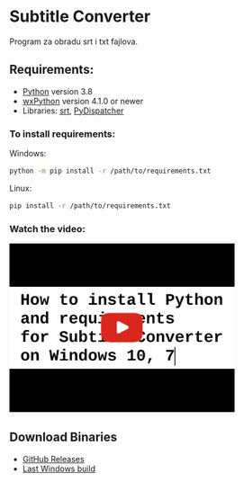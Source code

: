 # Subtitle Converter

Program za obradu srt i txt fajlova.

## Requirements:
* [Python](http://www.python.org/) version 3.8
* [wxPython](https://wxpython.org/) version 4.1.0 or newer
* Libraries: [srt](https://github.com/cdown/srt),  [PyDispatcher](https://pypi.org/project/PyDispatcher/)
### To install requirements:

Windows: 
```sh
python -m pip install -r /path/to/requirements.txt
```
Linux:
```sh
pip install -r /path/to/requirements.txt
```
### Watch the video:
<p align="left">
  <a href="https://youtu.be/GwLhXvX8xfI" target="_blank"><img src="resources/docs/sddefault.jpg" width="400"></a>
</p>

## Download Binaries

* [GitHub Releases](https://github.com/padovaSR/subtitle-converter/releases)
* [Last Windows build](https://github.com/padovaSR/subtitle-converter/releases/download/v0.5.9.0_a25_fixed/Subtitle.Converter-0.5.9.zip)
